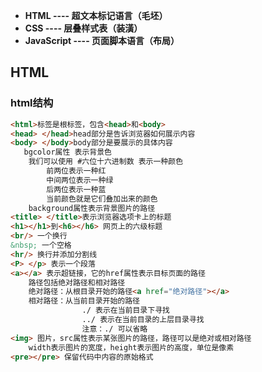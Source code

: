 - **HTML ---- 超文本标记语言（毛坯）**
- **CSS ---- 层叠样式表（装潢）**
- **JavaScript ---- 页面脚本语言（布局）**

## HTML

### html结构

~~~~html
<html>标签是根标签，包含<head>和<body>
<head> </head>head部分是告诉浏览器如何展示内容
<body> </body>body部分是要展示的具体内容
   bgcolor属性 表示背景色
    我们可以使用 #六位十六进制数 表示一种颜色
    	前两位表示一种红
    	中间两位表示一种绿
    	后两位表示一种蓝
    	当前颜色就是它们叠加出来的颜色
    background属性表示背景图片的路径
<title> </title>表示浏览器选项卡上的标题
<h1></h1>到<h6></h6> 网页上的六级标题
<br/> 一个换行
&nbsp; 一个空格
<hr/> 换行并添加分割线
<P> </p> 表示一个段落
<a></a> 表示超链接，它的href属性表示目标页面的路径
    路径包括绝对路径和相对路径
    绝对路径：从根目录开始的路径<a href="绝对路径"></a>
    相对路径：从当前目录开始的路径
    			./ 表示在当前目录下寻找
    			../ 表示在当前目录的上层目录寻找
    			注意：./ 可以省略
<img> 图片，src属性表示某张图片的路径，路径可以是绝对或相对路径
    width表示图片的宽度，height表示图片的高度，单位是像素
<pre></pre> 保留代码中内容的原始格式
    
~~~~



